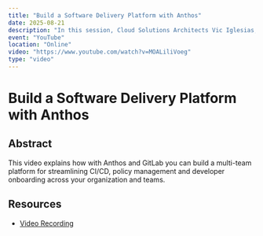 ```yaml
---
title: "Build a Software Delivery Platform with Anthos"
date: 2025-08-21
description: "In this session, Cloud Solutions Architects Vic Iglesias, Ameer Abbas, and Steve McGhee explain how with Anthos and GitLab you can build a multi-team platform for streamlining CI/CD, policy management and developer onboarding across your organization and teams. This talk will walk through the reasons for building a platform in your organization and then demo common developer, operator, and security engineer tasks to show how the patterns can improve your company's software delivery performance. Learn more about Anthos → https://goo.gle/37isRHK Check out content more from our KubeCon Anthos Day event → https://goo.gle/AnthosDay."
event: "YouTube"
location: "Online"
video: "https://www.youtube.com/watch?v=MOALiliVoeg"
type: "video"
---
```


# Build a Software Delivery Platform with Anthos

## Abstract

This video explains how with Anthos and GitLab you can build a multi-team platform for streamlining CI/CD, policy management and developer onboarding across your organization and teams.

## Resources

*   [Video Recording](https://www.youtube.com/watch?v=MOALiliVoeg)
